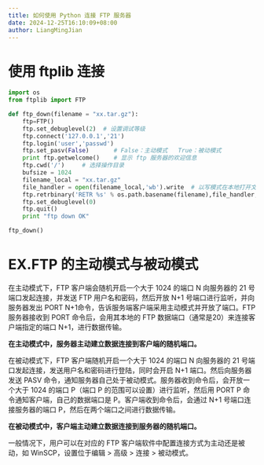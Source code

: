 ```yaml
---
title: 如何使用 Python 连接 FTP 服务器
date: 2024-12-25T16:10:09+08:00
author: LiangMingJian
---
```


# 使用 ftplib 连接

```python
import os
from ftplib import FTP

def ftp_down(filename = "xx.tar.gz"):
    ftp=FTP()
    ftp.set_debuglevel(2)  # 设置调试等级
    ftp.connect('127.0.0.1','21')
    ftp.login('user','passwd')
    ftp.set_pasv(False)       # False：主动模式   True：被动模式
    print ftp.getwelcome()    # 显示 ftp 服务器的欢迎信息 
    ftp.cwd('/')     # 选择操作目录 
    bufsize = 1024
    filename_local = "xx.tar.gz"
    file_handler = open(filename_local,'wb').write  # 以写模式在本地打开文件 
    ftp.retrbinary('RETR %s' % os.path.basename(filename),file_handler,bufsize)    # 接收服务器上文件并写入本地文件 
    ftp.set_debuglevel(0)
    ftp.quit()
    print "ftp down OK"

ftp_down()
```

# EX.FTP 的主动模式与被动模式

在主动模式下，FTP 客户端会随机开启一个大于 1024 的端口 N 向服务器的 21 号端口发起连接，并发送 FTP 用户名和密码，然后开放 N+1 号端口进行监听，并向服务器发出 PORT N+1命令，告诉服务端客户端采用主动模式并开放了端口。FTP 服务器接收到 PORT 命令后，会用其本地的 FTP 数据端口（通常是20）来连接客户端指定的端口 N+1，进行数据传输。

**在主动模式中，服务器主动建立数据连接到客户端的随机端口。**

在被动模式下，FTP 客户端随机开启一个大于 1024 的端口 N 向服务器的 21 号端口发起连接，发送用户名和密码进行登陆，同时会开启 N+1 端口。然后向服务器发送 PASV 命令，通知服务器自己处于被动模式。服务器收到命令后，会开放一个大于 1024 的端口 P（端口 P 的范围可以设置）进行监听，然后用 PORT P 命令通知客户端，自己的数据端口是 P。客户端收到命令后，会通过 N+1 号端口连接服务器的端口 P，然后在两个端口之间进行数据传输。

**在被动模式中，客户端主动建立数据连接到服务器的随机端口。**

一般情况下，用户可以在对应的 FTP 客户端软件中配置连接方式为主动还是被动，如 WinSCP，设置位于编辑 > 高级 > 连接 > 被动模式。
